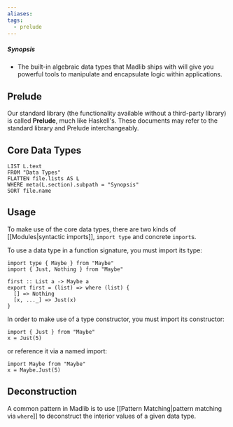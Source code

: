 ```yaml
---
aliases: 
tags:
  - prelude
---
```

##### Synopsis
- The built-in algebraic data types that Madlib ships with will give you powerful tools to manipulate and encapsulate logic within applications.
## Prelude

Our standard library (the functionality available without a third-party library) is called **Prelude**, much like Haskell's. These documents may refer to the standard library and Prelude interchangeably.

## Core Data Types

```dataview
LIST L.text
FROM "Data Types"
FLATTEN file.lists AS L
WHERE meta(L.section).subpath = "Synopsis"
SORT file.name
```

## Usage

To make use of the core data types, there are two kinds of [[Modules|syntactic imports]], `import type` and concrete `import`s.

To use a data type in a function signature, you must import its type:

```
import type { Maybe } from "Maybe"
import { Just, Nothing } from "Maybe"

first :: List a -> Maybe a
export first = (list) => where (list) {
  [] => Nothing
  [x, ..._] => Just(x)
}
```

In order to make use of a type constructor, you must import its constructor:

```
import { Just } from "Maybe"
x = Just(5)
```

or reference it via a named import:

```
import Maybe from "Maybe"
x = Maybe.Just(5)
```

## Deconstruction

A common pattern in Madlib is to use [[Pattern Matching|pattern matching via `where`]] to deconstruct the interior values of a given data type.